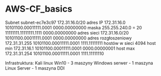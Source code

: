 # AWS-CF_basics

Subnet subnet-ec7e3c97 172.31.16.0/20
adres IP	172.31.16.0	10101100.00011111.0001 0000.00000000
maska	255.255.240.0 = 20	11111111.11111111.1111 0000.00000000
adres sieci	172.31.16.0/20	10101100.00011111.0001 0000.00000000
adres rozgłoszeniowy	172.31.31.255	10101100.00011111.0001 1111.11111111
hostów w sieci	4094
host min	172.31.16.1	10101100.00011111.0001 0000.00000001
host max	172.31.31.254	10101100.00011111.0001 1111.11111110

Infrastruktura:
Kali linux
Win10 - 3 maszyny
Windows serwer - 1 maszyna
Linux Server - 1 maszyna
DDI
